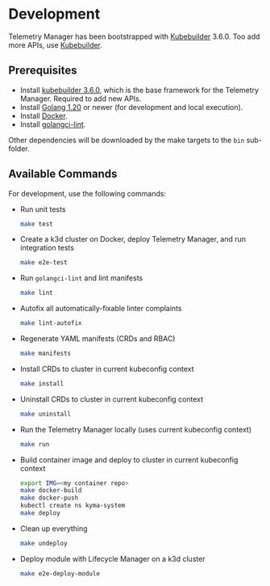 # Development

Telemetry Manager has been bootstrapped with [Kubebuilder](https://github.com/kubernetes-sigs/kubebuilder) 3.6.0. 
Too add more APIs, use [Kubebuilder](https://book.kubebuilder.io/cronjob-tutorial/new-api.html).

## Prerequisites

- Install [kubebuilder 3.6.0](https://github.com/kubernetes-sigs/kubebuilder), which is the base framework for the Telemetry Manager. Required to add new APIs.
- Install [Golang 1.20](https://golang.org/dl/) or newer (for development and local execution).
- Install [Docker](https://www.docker.com/get-started).
- Install [golangci-lint](https://golangci-lint.run).

Other dependencies will be downloaded by the make targets to the `bin` sub-folder.

## Available Commands

For development, use the following commands:

- Run unit tests
  ```bash
  make test
  ```

- Create a k3d cluster on Docker, deploy Telemetry Manager, and run integration tests
  ```bash
  make e2e-test
  ```

- Run `golangci-lint` and lint manifests
  ```bash
  make lint
  ```

- Autofix all automatically-fixable linter complaints
  ```bash
  make lint-autofix
  ```

- Regenerate YAML manifests (CRDs and RBAC)
  ```bash
  make manifests
  ```

- Install CRDs to cluster in current kubeconfig context
  ```bash
  make install
  ```

- Uninstall CRDs to cluster in current kubeconfig context
  ```bash
  make uninstall
  ```

- Run the Telemetry Manager locally (uses current kubeconfig context)
  ```bash
  make run
  ```

- Build container image and deploy to cluster in current kubeconfig context
  ```bash
  export IMG=<my container repo>
  make docker-build
  make docker-push
  kubectl create ns kyma-system
  make deploy
  ```

- Clean up everything
  ```bash
  make undeploy
  ```

- Deploy module with Lifecycle Manager on a k3d cluster
  ```bash
  make e2e-deploy-module
  ```